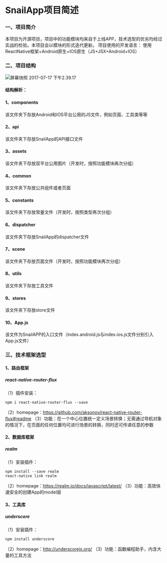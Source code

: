 # SnailApp项目简述
### 一、项目简介
本项目为开源项目，项目中的功能模块均来自于上线APP，技术选型的优劣均经过实战的检验。本项目会以模块的形式迭代更新。
项目使用的开发语言：
使用ReactNative框架+Android原生+IOS原生（JS+JSX+Android+IOS）
### 二、项目结构
![屏幕快照 2017-07-17 下午2.39.17](media/14992194586112/%E5%B1%8F%E5%B9%95%E5%BF%AB%E7%85%A7%202017-07-17%20%E4%B8%8B%E5%8D%882.39.17.png)

#### 结构解析：
#### 1、components
该文件夹下存放Android和IOS平台公用的JS文件，例如页面、工具类等等
#### 2、api
该文件夹下存放SnailApp的API接口文件
#### 3、assets
该文件夹下存放双平台公用图片（开发时，按照功能模块再次分组）
#### 4、common
该文件夹下存放公共组件或者页面
#### 5、constants
该文件夹下存放常量文件（开发时，按照类型再次分组）
#### 6、dispatcher
该文件夹下存放SnailApp的dispatcher文件
#### 7、scene
该文件夹下存放页面文件（开发时，按照功能模块再次分组）
#### 8、utils
该文件夹下存放工具文件
#### 9、stores
该文件夹下存放store文件
#### 10、App.js
该文件为SnailAPP的入口文件（index.android.js与index.ios.js文件分别引入App.js文件）

### 三、技术框架选型
#### 1、路由框架
##### react-native-router-flux
（1）插件安装：

```
npm i react-native-router-flux --save
```

（2）homepage：https://github.com/aksonov/react-native-router-flux#readme
（3）功能：在一个中心位置统一定义场景转换；无需通过导航对象的情况下，在页面的任何位置均可进行场景的转换，同时还可传递任意的参数
#### 2、数据库框架
##### realm
（1）安装插件：

```
npm install --save realm
react-native link realm
```

（2）homepage：https://realm.io/docs/javascript/latest/
（3）功能：高效快速安全的创建App的model层
#### 3、工具库
##### underscore
（1）安装插件：

```
npm install underscore
```
（2）homepage：http://underscorejs.org/
（3）功能：函数编程助手，内含大量的工具方法





